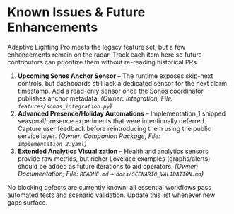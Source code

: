 # Known Issues & Future Enhancements

Adaptive Lighting Pro meets the legacy feature set, but a few enhancements remain on the radar. Track each item here so future contributors can prioritize them without re-reading historical PRs.

1. **Upcoming Sonos Anchor Sensor** – The runtime exposes skip-next controls, but dashboards still lack a dedicated sensor for the next alarm timestamp. Add a read-only sensor once the Sonos coordinator publishes anchor metadata. *(Owner: Integration; File: `features/sonos_integration.py`)*
2. **Advanced Presence/Holiday Automations** – Implementation_1 shipped seasonal/presence experiments that were intentionally deferred. Capture user feedback before reintroducing them using the public service layer. *(Owner: Companion Package; File: `implementation_2.yaml`)*
3. **Extended Analytics Visualization** – Health and analytics sensors provide raw metrics, but richer Lovelace examples (graphs/alerts) should be added as future iterations to aid operators. *(Owner: Documentation; File: `README.md` + `docs/SCENARIO_VALIDATION.md`)*

No blocking defects are currently known; all essential workflows pass automated tests and scenario validation. Update this list whenever new gaps surface.
